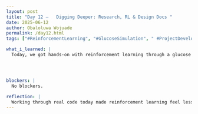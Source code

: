 ```yaml
---
layout: post
title: "Day 12 –   Digging Deeper: Research, RL & Design Docs "
date: 2025-06-12
author: Obaloluwa Wojuade
permalink: /day12.html
tags: ["#ReinforcementLearning", "#GlucoseSimulation", " #ProjectDevelopment"]

what_i_learned: |
  Today, we got hands-on with reinforcement learning through a glucose simulation notebook shared by our faculty mentor. He walked us through the code structure and gave an overview of how it connects to real-time decision-making in healthcare. I explored the code on my own for a bit, testing how different pieces worked and trying to understand the logic. We also discussed how this simulation could apply to our project, especially for managing T1D with hypertension. It helped tie together some of the theory we’ve been learning this week.




blockers: |
  No blockers.

reflection: |
  Working through real code today made reinforcement learning feel less abstract. I still have more to learn, but seeing how glucose levels could be modeled and optimized made the use case much clearer. The team-building exercise gave us a good break and helped us reconnect before diving back into the simulation. I’m starting to see how this could fit into our final project idea. Excited to keep building on what we’ve started.
---
```



